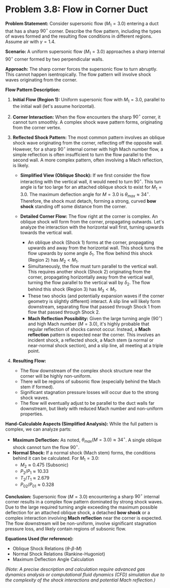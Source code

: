 # Problem 3.8: Flow in Corner Duct

**Problem Statement:**
Consider supersonic flow ($M_1 = 3.0$) entering a duct that has a sharp $90^\circ$ corner. Describe the flow pattern, including the types of waves formed and the resulting flow conditions in different regions. Assume air with $\gamma = 1.4$.

**Scenario:**
A uniform supersonic flow ($M_1=3.0$) approaches a sharp internal $90^\circ$ corner formed by two perpendicular walls.

**Approach:**
The sharp corner forces the supersonic flow to turn abruptly. This cannot happen isentropically. The flow pattern will involve shock waves originating from the corner.

**Flow Pattern Description:**

1.  **Initial Flow (Region 1):** Uniform supersonic flow with $M_1 = 3.0$, parallel to the initial wall (let's assume horizontal).

2.  **Corner Interaction:** When the flow encounters the sharp $90^\circ$ corner, it cannot turn smoothly. A complex shock wave pattern forms, originating from the corner vertex.

3.  **Reflected Shock Pattern:** The most common pattern involves an oblique shock wave originating from the corner, reflecting off the opposite wall. However, for a sharp $90^\circ$ internal corner with high Mach number flow, a simple reflection is often insufficient to turn the flow parallel to the second wall. A more complex pattern, often involving a Mach reflection, is likely.

    *   **Simplified View (Oblique Shock):** If we first consider the flow interacting with the vertical wall, it would need to turn $90^\circ$. This turn angle is far too large for an attached oblique shock to exist for $M_1=3.0$. The maximum deflection angle for $M=3.0$ is $\theta_{max} \approx 34^\circ$. Therefore, the shock must detach, forming a strong, curved **bow shock** standing off some distance from the corner.

    *   **Detailed Corner Flow:** The flow right at the corner is complex. An oblique shock will form from the corner, propagating outwards. Let's analyze the interaction with the horizontal wall first, turning upwards towards the vertical wall.
        *   An oblique shock (Shock 1) forms at the corner, propagating upwards and away from the horizontal wall. This shock turns the flow upwards by some angle $\delta_1$. The flow behind this shock (Region 2) has $M_2 < M_1$.
        *   Simultaneously, the flow must turn parallel to the vertical wall. This requires another shock (Shock 2) originating from the corner, propagating horizontally away from the vertical wall, turning the flow parallel to the vertical wall by $\delta_2$. The flow behind this shock (Region 3) has $M_3 < M_1$.
        *   These two shocks (and potentially expansion waves if the corner geometry is slightly different) interact. A slip line will likely form downstream, separating flow that passed through Shock 1 from flow that passed through Shock 2.
        *   **Mach Reflection Possibility:** Given the large turning angle ($90^\circ$) and high Mach number ($M=3.0$), it's highly probable that regular reflection of shocks cannot occur. Instead, a **Mach reflection** pattern is expected near the corner. This involves an incident shock, a reflected shock, a Mach stem (a normal or near-normal shock section), and a slip line, all meeting at a triple point.

4.  **Resulting Flow:**
    *   The flow downstream of the complex shock structure near the corner will be highly non-uniform.
    *   There will be regions of subsonic flow (especially behind the Mach stem if formed).
    *   Significant stagnation pressure losses will occur due to the strong shock waves.
    *   The flow will eventually adjust to be parallel to the duct walls far downstream, but likely with reduced Mach number and non-uniform properties.

**Hand-Calculable Aspects (Simplified Analysis):**
While the full pattern is complex, we can analyze parts:
*   **Maximum Deflection:** As noted, $\theta_{max}(M=3.0) \approx 34^\circ$. A single oblique shock cannot turn the flow $90^\circ$.
*   **Normal Shock:** If a normal shock (Mach stem) forms, the conditions behind it can be calculated. For $M_1=3.0$:
    *   $M_2 \approx 0.475$ (Subsonic)
    *   $P_2/P_1 \approx 10.33$
    *   $T_2/T_1 \approx 2.679$
    *   $P_{02}/P_{01} \approx 0.328$

**Conclusion:**
Supersonic flow ($M=3.0$) encountering a sharp $90^\circ$ internal corner results in a complex flow pattern dominated by strong shock waves. Due to the large required turning angle exceeding the maximum possible deflection for an attached oblique shock, a detached **bow shock** or a complex interaction involving **Mach reflection** near the corner is expected. The flow downstream will be non-uniform, involve significant stagnation pressure loss, and likely contain regions of subsonic flow.

**Equations Used (for reference):**
*   Oblique Shock Relations ($\theta$-$\beta$-$M$)
*   Normal Shock Relations (Rankine-Hugoniot)
*   Maximum Deflection Angle Calculation

*(Note: A precise description and calculation require advanced gas dynamics analysis or computational fluid dynamics (CFD) simulation due to the complexity of the shock interactions and potential Mach reflection.)*
